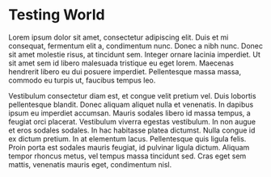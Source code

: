 # Testing World

Lorem ipsum dolor sit amet, consectetur adipiscing elit. Duis et mi consequat, fermentum elit a, condimentum nunc. Donec a nibh nunc. Donec sit amet molestie risus, at tincidunt sem. Integer ornare lacinia imperdiet. Ut sit amet sem id libero malesuada tristique eu eget lorem. Maecenas hendrerit libero eu dui posuere imperdiet. Pellentesque massa massa, commodo eu turpis ut, faucibus tempus leo.



Vestibulum consectetur diam est, et congue velit pretium vel. Duis lobortis pellentesque blandit. Donec aliquam aliquet nulla et venenatis. In dapibus ipsum eu imperdiet accumsan. Mauris sodales libero id massa tempus, a feugiat orci placerat. Vestibulum viverra egestas vestibulum. In non augue et eros sodales sodales. In hac habitasse platea dictumst. Nulla congue id ex dictum pretium. In at elementum lacus. Pellentesque quis ligula felis. Proin porta est sodales mauris feugiat, id pulvinar ligula dictum. Aliquam tempor rhoncus metus, vel tempus massa tincidunt sed. Cras eget sem mattis, venenatis mauris eget, condimentum nisl.

